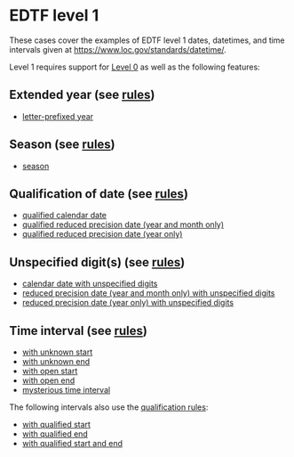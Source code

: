 # EDTF level 1

These cases cover the examples of EDTF level 1 dates, datetimes, and
time intervals given at https://www.loc.gov/standards/datetime/.

Level 1 requires support for [Level 0](../level-0#readme) as well as
the following features:

## Extended year (see [rules](../../rules/level-1/extended-year/rules.n3))

* [letter-prefixed year](extended-year/)
 
## Season (see [rules](../../rules/level-1/season/rules.n3))

* [season](season/)
 
## Qualification of date (see [rules](../../rules/level-1/qualification/rules.n3))

* [qualified calendar date](qualification/day-precision/)
* [qualified reduced precision date (year and month only)](qualification/month-precision/)
* [qualified reduced precision date (year only)](qualification/year-precision/)
 
## Unspecified digit(s) (see [rules](../../rules/level-1/unspecified/rules.n3))

* [calendar date with unspecified digits](unspecified/day-precision)
* [reduced precision date (year and month only) with unspecified digits](unspecified/month-precision/)
* [reduced precision date (year only) with unspecified digits](unspecified/year-precision/)

## Time interval (see [rules](../../rules/level-1/interval/rules.n3))

* [with unknown start](interval/unknown-start/)
* [with unknown end](interval/unknown-end/)
* [with open start](interval/open-start/)
* [with open end](interval/open-end/)
* [mysterious time interval](interval/mysterious/)

The following intervals also use the [qualification rules](../../rules/level-1/qualification/rules.n3):

* [with qualified start](interval/qualified-start/)
* [with qualified end](interval/qualified-end/)
* [with qualified start and end](interval/qualified-both/)
